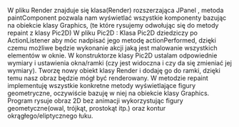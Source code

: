 W pliku Render znajduje się klasa(Render) rozszerzająca JPanel , metoda paintComponent pozwala nam wyświetlać wszystkie komponenty bazując na obiekcie klasy Graphics, (te które rysujemy odwołując się do metody repaint z klasy Pic2D)
W pliku Pic2D : Klasa Pic2D dziedziczy po ActionListener aby móc nadpisać jego metodę actionPerformed, dzięki czemu możliwe będzie wykonanie akcji jaką jest malowanie wszystkich elementów w oknie.  W konstruktorze klasy Pic2D ustalam odpowiednie wymiary i ustawienia okna/ramki (czy jest widoczna i czy da się zmieniać jej wymiary). Tworzę nowy obiekt klasy Render i dodaję go do ramki, dzięki temu nasz obraz będzie mógł być renderowany. W metodzie repaint implementuję wszystkie konkretne metody wyświetlające figury geometryczne, oczywiście bazuję w niej na obiekcie klasy Graphics.
Program rysuje obraz 2D bez animacji wykorzystując figury geometyczne(owal, trójkąt, prostokąt itp.) oraz kontur okrągłego/eliptycznego łuku.
